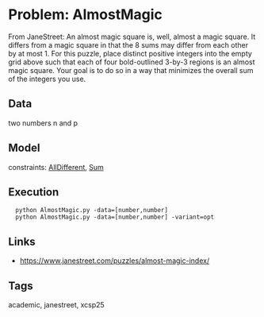 # Problem: AlmostMagic

From JaneStreet:
    An almost magic square is, well, almost a magic square.
    It differs from a magic square in that the 8 sums may differ from each other by at most 1.
    For this puzzle, place distinct positive integers into the empty grid above such that each of four bold-outlined 3-by-3 regions is an almost magic square.
    Your goal is to do so in a way that minimizes the overall sum of the integers you use.


## Data
  two numbers n and p

## Model
  constraints: [AllDifferent](https://pycsp.org/documentation/constraints/AllDifferent), [Sum](https://pycsp.org/documentation/constraints/Sum)

## Execution
```
  python AlmostMagic.py -data=[number,number]
  python AlmostMagic.py -data=[number,number] -variant=opt
```

## Links
  - https://www.janestreet.com/puzzles/almost-magic-index/

## Tags
  academic, janestreet, xcsp25
